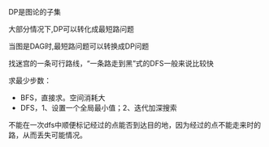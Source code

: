 DP是图论的子集

大部分情况下,DP可以转化成最短路问题

当图是DAG时,最短路问题可以转换成DP问题

找迷宫的一条可行路线，“一条路走到黑”式的DFS一般来说比较快

求最少步数：

- BFS，直接求。空间消耗大
- DFS，1、设置一个全局最小值；2、迭代加深搜索

不能在一次dfs中顺便标记经过的点能否到达目的地，因为经过的点不能走来时的路，从而丢失可能情况。

